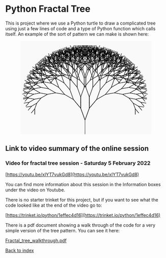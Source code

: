# Python Fractal Tree

This is project where we use a Python turtle to draw a complicated tree using just a few lines of code and a type of Python function which calls itself. An example of the sort of pattern we can make is shown here:

<p align="center">
  <img src="fractal_tree.png">
</p>

## Link to video summary of the online session

### Video for fractal tree session - Saturday 5 February 2022

[https://youtu.be/xIYT7vukGd8](https://youtu.be/xIYT7vukGd8)

You can find more information about this session in the Information boxes under the video on Youtube.

There is no starter trinket for this project, but if you want to see what the code looked like at the end of the video go to:

[https://trinket.io/python/1effec4d16](https://trinket.io/python/1effec4d16)

There is a pdf document showing a walk through of the code for a very simple version of the tree pattern. You can see it here:

[Fractal_tree_walkthrough.pdf](Fractal_tree_walkthrough.pdf)

[Back to index](README.md)
